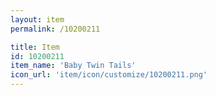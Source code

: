 ```yaml
---
layout: item
permalink: /10200211

title: Item
id: 10200211
item_name: 'Baby Twin Tails'
icon_url: 'item/icon/customize/10200211.png'
---
```

